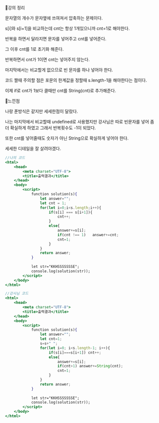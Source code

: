 📌강의 정리

문자열의 개수가 문자옆에 쓰여져서 압축하는 문제이다.

s[i]와 s[i+1]을 비교하는데 cnt는 항상 1개있으니까 cnt=1로 해야한다.

반복을 하면서 달라지면 문자를 넣어주고 cnt를 넣어준다.

그 이후 cnt를 1로 초기화 해준다. 

반복하면서 cnt가 1이면 cnt는 넣어주지 않는다. 

마지막에서는 비교할게 없으므로 빈 문자를 하나 넣어야 한다.

코드 짤때 주의할 점은 포문의 한계값을 정할때 s.length-1을 해야한다는 점이다.

이제 if로 cnt가 1보다 클때만 cnt를 String(cnt)로 추가해준다.

 

📌느낀점

나랑 푼방식은 같지만 세세한점이 달랐다.

나는 마지막에서 비교할때 undefined로 사용했지만 강사님은 따로 빈문자를 넣어 좀 더 확실하게 하였고 그래서 반복횟수도 -1이 되었다.

또한 cnt를 넣어줄때도 숫자가 아닌 String으로 확실하게 넣어야 한다.

세세한 디테일을 잘 살려야겠다.

```jsx
//나의 코드
<html>
    <head>
        <meta charset="UTF-8">
        <title>출력결과</title>
    </head>
    <body>
        <script>
            function solution(s){
                let answer="";
                let cnt = 1;
                for(let i=0;i<s.length;i++){
                    if(s[i] === s[i+1]){
                        cnt++;
                    }
                    else{
                        answer+=s[i];
                        if(cnt !== 1)   answer+=cnt;
                        cnt=1;
                    }
                }
                return answer;
            }
            
            let str="KKHSSSSSSSE";
            console.log(solution(str));
        </script>
    </body>
</html>
```

```jsx
//강사님 코드
<html>
    <head>
        <meta charset="UTF-8">
        <title>출력결과</title>
    </head>
    <body>
        <script>
            function solution(s){
                let answer="";
                let cnt=1;
                s=s+" ";
                for(let i=0; i<s.length-1; i++){
                    if(s[i]===s[i+1]) cnt++;
                    else{
                        answer+=s[i];
                        if(cnt>1) answer+=String(cnt);
                        cnt=1;
                    }
                }
                return answer;
            }
            
            let str="KKHSSSSSSSE";
            console.log(solution(str));
        </script>
    </body>
</html>
```
